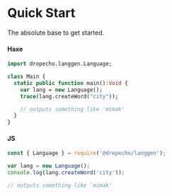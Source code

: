 # Quick Start

<!-- panels:start -->
<!-- div:left-panel -->

The absolute base to get started.

<!-- div:right-panel -->
<!-- tabs:start -->

#### **Haxe**

```haxe
import dropecho.langgen.Language;

class Main {
  static public function main():Void {
    var lang = new Language();
    trace(lang.createWord("city"));

    // outputs something like 'mimak'
  }
}
```

#### **JS**

```js
const { Language } = require('@dropecho/langgen');

var lang = new Language();
console.log(lang.createWord('city'));

// outputs something like 'mimak'
```

<!-- tabs:end -->

<!-- panels:end -->

<!-- panels:start -->
<!-- div:title-panel -->
